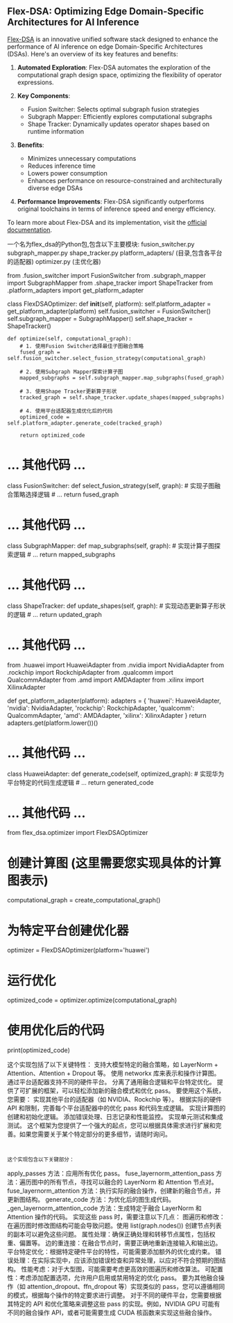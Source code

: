 ## Flex-DSA: Optimizing Edge Domain-Specific Architectures for AI Inference

[Flex-DSA](https://example.com/flex-dsa) is an innovative unified software stack designed to enhance the performance of AI inference on edge Domain-Specific Architectures (DSAs). Here's an overview of its key features and benefits:

1. **Automated Exploration**: Flex-DSA automates the exploration of the computational graph design space, optimizing the flexibility of operator expressions.

2. **Key Components**:
   - Fusion Switcher: Selects optimal subgraph fusion strategies
   - Subgraph Mapper: Efficiently explores computational subgraphs
   - Shape Tracker: Dynamically updates operator shapes based on runtime information

3. **Benefits**:
   - Minimizes unnecessary computations
   - Reduces inference time
   - Lowers power consumption
   - Enhances performance on resource-constrained and architecturally diverse edge DSAs

4. **Performance Improvements**: Flex-DSA significantly outperforms original toolchains in terms of inference speed and energy efficiency.

To learn more about Flex-DSA and its implementation, visit the [official documentation](https://example.com/flex-dsa-docs).

一个名为flex_dsa的Python包,包含以下主要模块:
fusion_switcher.py
subgraph_mapper.py
shape_tracker.py
platform_adapters/ (目录,包含各平台的适配器)
optimizer.py (主优化器)


from .fusion_switcher import FusionSwitcher
from .subgraph_mapper import SubgraphMapper
from .shape_tracker import ShapeTracker
from .platform_adapters import get_platform_adapter

class FlexDSAOptimizer:
    def __init__(self, platform):
        self.platform_adapter = get_platform_adapter(platform)
        self.fusion_switcher = FusionSwitcher()
        self.subgraph_mapper = SubgraphMapper()
        self.shape_tracker = ShapeTracker()

    def optimize(self, computational_graph):
        # 1. 使用Fusion Switcher选择最佳子图融合策略
        fused_graph = self.fusion_switcher.select_fusion_strategy(computational_graph)
        
        # 2. 使用Subgraph Mapper探索计算子图
        mapped_subgraphs = self.subgraph_mapper.map_subgraphs(fused_graph)
        
        # 3. 使用Shape Tracker更新算子形状
        tracked_graph = self.shape_tracker.update_shapes(mapped_subgraphs)
        
        # 4. 使用平台适配器生成优化后的代码
        optimized_code = self.platform_adapter.generate_code(tracked_graph)
        
        return optimized_code

# ... 其他代码 ...



class FusionSwitcher:
    def select_fusion_strategy(self, graph):
        # 实现子图融合策略选择逻辑
        # ...
        return fused_graph

# ... 其他代码 ...


class SubgraphMapper:
    def map_subgraphs(self, graph):
        # 实现计算子图探索逻辑
        # ...
        return mapped_subgraphs

# ... 其他代码 ...


class ShapeTracker:
    def update_shapes(self, graph):
        # 实现动态更新算子形状的逻辑
        # ...
        return updated_graph

# ... 其他代码 ...


from .huawei import HuaweiAdapter
from .nvidia import NvidiaAdapter
from .rockchip import RockchipAdapter
from .qualcomm import QualcommAdapter
from .amd import AMDAdapter
from .xilinx import XilinxAdapter

def get_platform_adapter(platform):
    adapters = {
        'huawei': HuaweiAdapter,
        'nvidia': NvidiaAdapter,
        'rockchip': RockchipAdapter,
        'qualcomm': QualcommAdapter,
        'amd': AMDAdapter,
        'xilinx': XilinxAdapter
    }
    return adapters.get(platform.lower())()

# ... 其他代码 ...


class HuaweiAdapter:
    def generate_code(self, optimized_graph):
        # 实现华为平台特定的代码生成逻辑
        # ...
        return generated_code

# ... 其他代码 ...


from flex_dsa.optimizer import FlexDSAOptimizer

# 创建计算图 (这里需要您实现具体的计算图表示)
computational_graph = create_computational_graph()

# 为特定平台创建优化器
optimizer = FlexDSAOptimizer(platform='huawei')

# 运行优化
optimized_code = optimizer.optimize(computational_graph)

# 使用优化后的代码
print(optimized_code)



这个实现包括了以下关键特性：
支持大模型特定的融合策略，如 LayerNorm + Attention、Attention + Dropout 等。
使用 networkx 库来表示和操作计算图。
通过平台适配器支持不同的硬件平台。
分离了通用融合逻辑和平台特定优化。
提供了可扩展的框架，可以轻松添加新的融合模式和优化 pass。
要使用这个系统，您需要：
实现其他平台的适配器（如 NVIDIA、Rockchip 等）。
根据实际的硬件 API 和限制，完善每个平台适配器中的优化 pass 和代码生成逻辑。
实现计算图的创建和初始化逻辑。
添加错误处理、日志记录和性能监控。
实现单元测试和集成测试。
这个框架为您提供了一个强大的起点，您可以根据具体需求进行扩展和完善。如果您需要关于某个特定部分的更多细节，请随时询问。

#
    这个实现包含以下关键部分：
apply_passes 方法：应用所有优化 pass。
fuse_layernorm_attention_pass 方法：遍历图中的所有节点，寻找可以融合的 LayerNorm 和 Attention 节点对。
fuse_layernorm_attention 方法：执行实际的融合操作，创建新的融合节点，并更新图结构。
generate_code 方法：为优化后的图生成代码。
_gen_layernorm_attention_code 方法：生成特定于融合 LayerNorm 和 Attention 操作的代码。
实现这些 pass 时，需要注意以下几点：
图遍历和修改：在遍历图时修改图结构可能会导致问题。使用 list(graph.nodes()) 创建节点列表的副本可以避免这些问题。
属性处理：确保正确处理和转移节点属性，包括权重、偏置等。
边的重连接：在融合节点时，需要正确地重新连接输入和输出边。
平台特定优化：根据特定硬件平台的特性，可能需要添加额外的优化或约束。
错误处理：在实际实现中，应该添加错误检查和异常处理，以应对不符合预期的图结构。
性能考虑：对于大型图，可能需要考虑更高效的图遍历和修改算法。
可配置性：考虑添加配置选项，允许用户启用或禁用特定的优化 pass。
要为其他融合操作（如 attention_dropout、ffn_dropout 等）实现类似的 pass，您可以遵循相同的模式，根据每个操作的特定要求进行调整。
对于不同的硬件平台，您需要根据其特定的 API 和优化策略来调整这些 pass 的实现。例如，NVIDIA GPU 可能有不同的融合操作 API，或者可能需要生成 CUDA 核函数来实现这些融合操作。
#